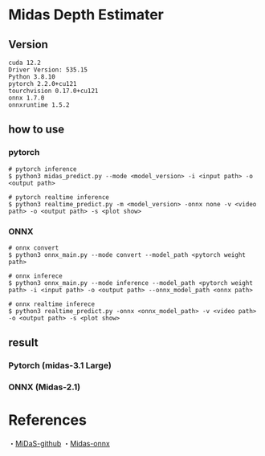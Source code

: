 # Midas Depth Estimater

## Version
```
cuda 12.2
Driver Version: 535.15
Python 3.8.10
pytorch 2.2.0+cu121
tourchvision 0.17.0+cu121
onnx 1.7.0
onnxruntime 1.5.2
```

## how to use
### pytorch 
```
# pytorch inference
$ python3 midas_predict.py --mode <model_version> -i <input path> -o <output path>

# pytorch realtime inference
$ python3 realtime_predict.py -m <model_version> -onnx none -v <video path> -o <output path> -s <plot show>
```

### ONNX
```
# onnx convert
$ python3 onnx_main.py --mode convert --model_path <pytorch weight path>

# onnx inferece
$ python3 onnx_main.py --mode inference --model_path <pytorch weight path> -i <input path> -o <output path> --onnx_model_path <onnx path>

# onnx realtime inferece
$ python3 realtime_predict.py -onnx <onnx_model_path> -v <video path> -o <output path> -s <plot show>
```

## result

### Pytorch (midas-3.1 Large)


### ONNX (Midas-2.1)



# References
・[MiDaS-github](https://github.com/isl-org/MiDaS)
・[Midas-onnx](https://github.com/isl-org/MiDaS/tree/master/tf)
